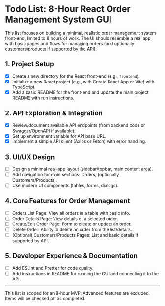 # Todo List: 8-Hour React Order Management System GUI

This list focuses on building a minimal, realistic order management system front-end, limited to 8 hours of work. The UI should resemble a real app, with basic pages and flows for managing orders (and optionally customers/products if supported by the API).

## 1. Project Setup
- [x] Create a new directory for the React front-end (e.g., `frontend`).
- [x] Initialize a new React project (e.g., with Create React App or Vite) with TypeScript.
- [x] Add a basic README for the front-end and update the main project README with run instructions.

## 2. API Exploration & Integration
- [x] Review/document available API endpoints (from backend code or Swagger/OpenAPI if available).
- [x] Set up environment variable for API base URL.
- [x] Implement a simple API client (Axios or Fetch) with error handling.

## 3. UI/UX Design
- [ ] Design a minimal real-app layout (sidebar/topbar, main content area).
- [ ] Add navigation for main sections: Orders, (optionally Customers/Products).
- [ ] Use modern UI components (tables, forms, dialogs).

## 4. Core Features for Order Management
- [ ] Orders List Page: View all orders in a table with basic info.
- [ ] Order Details Page: View details of a selected order.
- [ ] Create/Edit Order Page: Form to create or update an order.
- [ ] Delete Order: Ability to delete an order from the list/details.
- [ ] (Optional) Customers/Products Pages: List and basic details if supported by API.

## 5. Developer Experience & Documentation
- [ ] Add ESLint and Prettier for code quality.
- [ ] Add instructions in README for running the GUI and connecting it to the API.

---

This list is scoped for an 8-hour MVP. Advanced features are excluded. Items will be checked off as completed.
